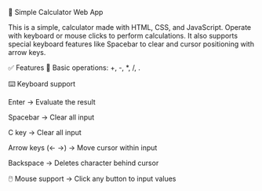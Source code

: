 🧮 Simple Calculator Web App

This is a simple, calculator made with HTML, CSS, and JavaScript. Operate with keyboard or mouse clicks to perform calculations. It also supports special keyboard features like Spacebar to clear and cursor positioning with arrow keys.


✅ Features
🧮 Basic operations: +, -, *, /, .

⌨️ Keyboard support

Enter → Evaluate the result

Spacebar → Clear all input

C key → Clear all input

Arrow keys (← →) → Move cursor within input

Backspace → Deletes character behind cursor

🖱️ Mouse support → Click any button to input values
